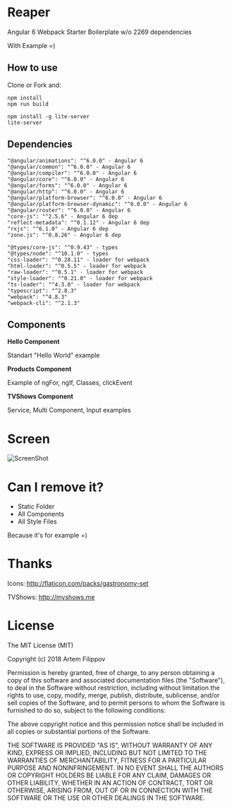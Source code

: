 # Reaper
Angular 6 Webpack Starter Boilerplate w/o 2269 dependencies

With Example =)

## How to use

Сlone or Fork and:
    
    npm install
    npm run build

    npm install -g lite-server
    lite-server
    

## Dependencies

    "@angular/animations": "^6.0.0" - Angular 6
    "@angular/common": "^6.0.0" - Angular 6 
    "@angular/compiler": "^6.0.0" - Angular 6 
    "@angular/core": "^6.0.0" - Angular 6 
    "@angular/forms": "^6.0.0" - Angular 6 
    "@angular/http": "^6.0.0" - Angular 6 
    "@angular/platform-browser": "^6.0.0" - Angular 6 
    "@angular/platform-browser-dynamic": "^6.0.0" - Angular 6 
    "@angular/router": "^6.0.0" - Angular 6 
    "core-js": "^2.5.6" - Angular 6 dep
    "reflect-metadata": "^0.1.12" - Angular 6 dep
    "rxjs": "^6.1.0" - Angular 6 dep
    "zone.js": "^0.8.26" - Angular 6 dep
    
    "@types/core-js": "^0.9.43" - types
    "@types/node": "^10.1.0" - types
    "css-loader": "^0.28.11" - loader for webpack
    "html-loader": "^0.5.5" - loader for webpack
    "raw-loader": "^0.5.1" - loader for webpack
    "style-loader": "^0.21.0" - loader for webpack
    "ts-loader": "^4.3.0" - loader for webpack
    "typescript": "^2.8.3"
    "webpack": "^4.8.3"
    "webpack-cli": "^2.1.3"


## Components

**Hello Component**

Standart "Hello World" example

**Products Component**

Example of ngFor, ngIf, Classes, clickEvent

**TVShows Component**

Service, Multi Component, Input examples

# Screen

![ScreenShot](https://raw.github.com/Xamber/Reaper/master/static/screenshot.jpg)

# Can I remove it?

- Static Folder 
- All Components
- All Style Files

Because it's for example =) 

# Thanks
Icons:
http://flaticon.com/packs/gastronomy-set

TVShows:
http://myshows.me


# License

The MIT License (MIT)

Copyright (c) 2018 Artem Filippov

Permission is hereby granted, free of charge, to any person obtaining a copy
of this software and associated documentation files (the "Software"), to deal
in the Software without restriction, including without limitation the rights
to use, copy, modify, merge, publish, distribute, sublicense, and/or sell
copies of the Software, and to permit persons to whom the Software is
furnished to do so, subject to the following conditions:

The above copyright notice and this permission notice shall be included in
all copies or substantial portions of the Software.

THE SOFTWARE IS PROVIDED "AS IS", WITHOUT WARRANTY OF ANY KIND, EXPRESS OR
IMPLIED, INCLUDING BUT NOT LIMITED TO THE WARRANTIES OF MERCHANTABILITY,
FITNESS FOR A PARTICULAR PURPOSE AND NONINFRINGEMENT.  IN NO EVENT SHALL THE
AUTHORS OR COPYRIGHT HOLDERS BE LIABLE FOR ANY CLAIM, DAMAGES OR OTHER
LIABILITY, WHETHER IN AN ACTION OF CONTRACT, TORT OR OTHERWISE, ARISING FROM,
OUT OF OR IN CONNECTION WITH THE SOFTWARE OR THE USE OR OTHER DEALINGS IN
THE SOFTWARE.